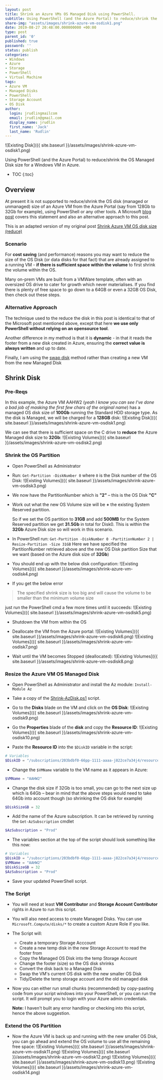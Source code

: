```yaml
---
layout: post
title: Shrink an Azure VMs OS Managed Disk using PowerShell.
subtitle: Using PowerShell (and the Azure Portal) to reduce/shrink the OS Managed Disk size for a Windows VM in Azure.
share-img: "assets/images/shrink-azure-vm-osdisk1.png"
date: 2019-08-27 20:48:00.000000000 +00:00
type: post
parent_id: '0'
published: true
password: ''
status: publish
categories:
- Windows
- Azure
- Storage
- PowerShell
- Virtual Machine
tags:
- Azure VM
- Managed Disks
- PowerShell
- Storage Account
- OS Disk
author:
  login: jrudlingmailcom
  email: jrudlin@gmail.com
  display_name: jrudlin
  first_name: 'Jack'
  last_name: 'Rudlin'
---
```


![Existing Disk]({{ site.baseurl }}/assets/images/shrink-azure-vm-osdisk1.png)

Using PowerShell (and the Azure Portal) to reduce/shrink the OS Managed Disk size for a Windows VM in Azure.

* TOC
{:toc}

## Overview

At present it is not supported to reduce/shrink the OS disk (managed or unmanaged) size of an Azure VM from the Azure Portal (say from 128Gb to 32Gb for example), using PowerShell or any other tools. A Microsoft [blog post](https://devblogs.microsoft.com/premier-developer/how-to-shrink-a-managed-disk/) covers this statement and also an alternative approach to this post.

This is an adapted version of my original post [Shrink Azure VM OS disk size (reduce)](https://jrudlin.github.io/2017/10/31/resize-azure-vm-vhd-blob-to-smaller-disk-size-downsize/)

### Scenario

For **cost saving** (and performance) reasons you may want to reduce the size of the OS Disk (or data disks for that fact) that are already assigned to a running VM - **if there is sufficient space within the volume** to first shrink the volume within the OS.

Many on-prem VMs are built from a VMWare template, often with an oversized OS drive to cater for growth which never materialises. If you find there is plenty of free space to go down to a 64GB or even a 32GB OS Disk, then check out these steps.

### Alternative Approach

The technique used to the reduce the disk in this post is identical to that of the Microsoft post mentioned above, except that here **we use only PowerShell without relying on an opensource tool**.

Another difference in my method is that it is **dynamic** - in that it reads the footer from a new disk created in Azure, ensuring the **correct value is always written** and up to date.

Finally, I am using the [swap disk](https://docs.microsoft.com/en-us/azure/virtual-machines/windows/os-disk-swap) method rather than creating a new VM from the new Managed Disk

## Shrink Disk

### Pre-Reqs

In this example, the Azure VM AAHW2 (_yeah I know you can see I've done a bad job of masking the first few chars of the original name_) has a managed OS disk size of **100Gb** running the Standard HDD storage type. As the disk is Managed, we will be charged for a **128GB** disk:
![Existing Disk]({{ site.baseurl }}/assets/images/shrink-azure-vm-osdisk1.png)

We can see that there is sufficient space on the C drive to **reduce** the Azure Managed disk size to **32Gb**:
![Existing Volumes]({{ site.baseurl }}/assets/images/shrink-azure-vm-osdisk2.png)

### Shrink the OS Partition

* Open PowerShell as Administrator
* Run: `Get-Partition -DiskNumber 0` where `0` is the Disk number of the OS Disk:
![Existing Volumes]({{ site.baseurl }}/assets/images/shrink-azure-vm-osdisk3.png)

* We now have the PartitionNumber which is **"2"** – this is the OS Disk **"C"**

* Work out what the new OS Volume size will be **+** the existing System Reserved partition.
  
  So if we set the OS partition to **31GB** and add **500MB** for the System Reserved partition we get **31.5Gb** in total for Disk0. This is within the **32Gb** Azure Disk size so will work in this scenario.

* In PowerShell run: `Get-Partition -DiskNumber 0 -PartitionNumber 2 | Resize-Partition -Size 31GB`
  Here we have specified the PartitionNumber retrieved above and the new OS Disk partition Size that we want (based on the Azure disk size of **32Gb**)

* You should end up with the below disk configuration:
![Existing Volumes]({{ site.baseurl }}/assets/images/shrink-azure-vm-osdisk4.png)

* If you get the below error
> The specified shrink size is too big and will cause the volume to be smaller than the minimum volume size

  just run the PowerShell cmd a few more times until it succeeds:
![Existing Volumes]({{ site.baseurl }}/assets/images/shrink-azure-vm-osdisk5.png)

* Shutdown the VM from within the OS
* Deallocate the VM from the Azure portal:
![Existing Volumes]({{ site.baseurl }}/assets/images/shrink-azure-vm-osdisk6.png)
![Existing Volumes]({{ site.baseurl }}/assets/images/shrink-azure-vm-osdisk7.png)

* Wait until the VM becomes Stopped (deallocated):
![Existing Volumes]({{ site.baseurl }}/assets/images/shrink-azure-vm-osdisk8.png)


### Resize the Azure VM OS Managed Disk

* Open PowerShell as Administrator and install the Az module: ``Install-Module Az``

* Take a copy of the [Shrink-AzDisk.ps1](https://github.com/jrudlin/Azure/blob/master/General/Shrink-AzDisk.ps1) script.

* Go to the **Disks** blade on the VM and click on the **OS Disk**:
![Existing Volumes]({{ site.baseurl }}/assets/images/shrink-azure-vm-osdisk9.png)

* Go the **Properties** blade of the **disk** and copy the **Resource ID**:
![Existing Volumes]({{ site.baseurl }}/assets/images/shrink-azure-vm-osdisk10.png)

* Paste the **Resource ID** into the `$DiskID` variable in the script:
```powershell
# Variables
$DiskID = "/subscriptions/203bdbf0-66pp-1111-aaaa-j822ce7a34j4/resourcegroups/rg-server1-prod-1/providers/Microsoft.Compute/disks/Server1-Server1"
```

* Change the `$VMName` variable to the VM name as it appears in Azure:
```powershell
$VMName = "AAHW2"
```

* Change the disk size if 32Gb is too small, you can go to the next size up which is 64Gb – bear in mind that the above steps would need to take 64Gb into account though (so shrinking the OS disk for example)
```powershell
$DiskSizeGB = 32
```

* Add the name of the Azure subscription. It can be retrieved by running the `Get-AzSubscription` cmdlet
```powershell
$AzSubscription = "Prod" 
```

* The variables section at the top of the script should look something like this now:
```powershell
# Variables
$DiskID = "/subscriptions/203bdbf0-66pp-1111-aaaa-j822ce7a34j4/resourcegroups/rg-server1-prod-1/providers/Microsoft.Compute/disks/Server1-Server1"
$VMName = "AAHW2"
$DiskSizeGB = 32
$AzSubscription = "Prod" 
```

* Save your updated PowerShell script.

### The Script

* You will need at least **VM Contributor** and **Storage Account Contributor** rights in Azure to run this script.
* You will also need access to create Managed Disks. You can use `Microsoft.Compute/disks/*` to create a custom Azure Role if you like.
* The Script will:
  * Create a temporary Storage Acccount
  * Create a new temp disk in the new Storage Account to read the footer from
  * Copy the Managed OS Disk into the temp Storage Account
  * Change the footer (size) so the OS disk shrinks
  * Convert the disk back to a Managed Disk
  * Swap the VM's current OS disk with the new smaller OS Disk
  * Tidy/Delete the temp storage account and the old managed disk

* Now you can either run small chunks (recommended) by copy-pasting code from your script windows into your PowerShell, or you can run the script. It will prompt you to login with your Azure admin credentials.
  
  **Note:** I haven't built any error handling or checking into this script, hence the above suggestion.

### Extend the OS Partition

* Now the Azure VM is back up and running with the new smaller OS Disk, you can go ahead and extend the OS volume to use all the remaining free space:
![Existing Volumes]({{ site.baseurl }}/assets/images/shrink-azure-vm-osdisk11.png)
![Existing Volumes]({{ site.baseurl }}/assets/images/shrink-azure-vm-osdisk12.png)
![Existing Volumes]({{ site.baseurl }}/assets/images/shrink-azure-vm-osdisk13.png)
![Existing Volumes]({{ site.baseurl }}/assets/images/shrink-azure-vm-osdisk14.png)
